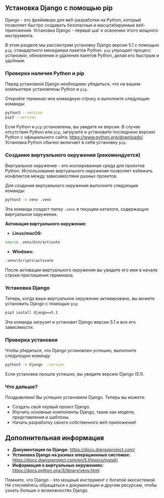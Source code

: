 ## Установка Django с помощью pip

Django - это фреймворк для веб-разработки на Python, который позволяет быстро создавать безопасные и масштабируемые веб-приложения. Установка Django - первый шаг к освоению этого мощного инструмента.

В этом разделе мы рассмотрим установку Django версии 5.1 с помощью `pip`, стандартного менеджера пакетов Python. `pip` упрощает процесс установки, обновления и удаления пакетов Python, делая его быстрым и удобным.

### Проверка наличия Python и pip

Перед установкой Django необходимо убедиться, что на вашем компьютере установлены Python и `pip`. 

Откройте терминал или командную строку и выполните следующие команды:

```bash
python3 --version
pip3 --version
```

Если Python и `pip` установлены, вы увидите их версии. В случае отсутствия Python или `pip`, загрузите и установите последнюю версию Python с официального сайта: https://www.python.org/downloads/. Установка Python обычно включает в себя установку `pip`.

### Создание виртуального окружения (рекомендуется)

Виртуальное окружение - это изолированная среда для проектов Python. Использование виртуального окружения позволяет избежать конфликтов между зависимостями разных проектов.

Для создания виртуального окружения выполните следующие команды:

```bash
python3 -m venv .venv
```

Эта команда создаст папку `.venv` в текущем каталоге, содержащую виртуальное окружение. 

**Активация виртуального окружения:**

* **Linux/macOS:**

```bash
source .venv/bin/activate
```

* **Windows:**

```bash
.venv\Scripts\activate
```

После активации виртуального окружения вы увидите его имя в начале строки приглашения терминала.

### Установка Django

Теперь, когда ваше виртуальное окружение активировано, вы можете установить Django с помощью `pip`:

```bash
pip3 install django==5.1
```

Эта команда загрузит и установит Django версии 5.1 и все его зависимости.

### Проверка установки

Чтобы убедиться, что Django установлен успешно, выполните следующую команду:

```bash
python3 -m django --version
```

Если установка прошла успешно, вы увидите версию Django (5.1).

### Что дальше?

Поздравляем! Вы успешно установили Django. Теперь вы можете:

* Создать свой первый проект Django.
* Изучить основные компоненты Django, такие как модели, представления и шаблоны.
* Начать разработку своего собственного веб-приложения!

## Дополнительная информация

* **Документация по Django:** https://docs.djangoproject.com/
* **Установка Django на разных операционных системах:** https://docs.djangoproject.com/en/5.1/topics/install/
* **Информация о виртуальных окружениях:** https://docs.python.org/3/library/venv.html 

Помните, что Django - это мощный инструмент с богатой экосистемой. Не стесняйтесь обращаться к документации и другим ресурсам, чтобы узнать больше о возможностях Django.
